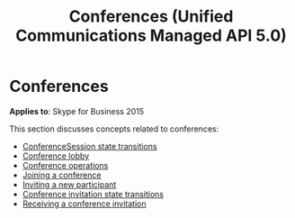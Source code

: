 ﻿---
title: Conferences (Unified Communications Managed API 5.0)
TOCTitle: Conferences
ms:assetid: 29e5a8ed-3e14-4ed4-9b0a-a311725ee121
ms:mtpsurl: https://msdn.microsoft.com/en-us/library/Dn466009(v=office.16)
ms:contentKeyID: 65239937
ms.date: 07/27/2015
mtps_version: v=office.16
---

# Conferences

**Applies to**: Skype for Business 2015

This section discusses concepts related to conferences:

- [ConferenceSession state transitions](conferencesession-state-transitions.md)
- [Conference lobby](conference-lobby.md)
- [Conference operations](conference-operations.md)
- [Joining a conference](joining-a-conference.md)
- [Inviting a new participant](inviting-a-new-participant.md)
- [Conference invitation state transitions](conference-invitation-state-transitions.md)
- [Receiving a conference invitation](receiving-a-conference-invitation.md)

